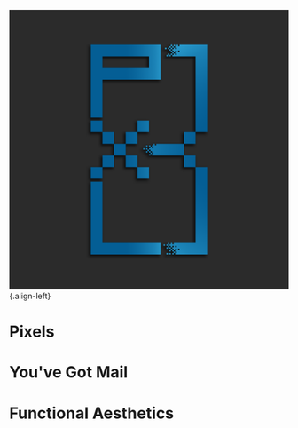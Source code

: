 ![Pxl 8](/uploads/pxl-8.png "Pxl 8"){.align-left}
<!-- TITLE: Pxl8 -->
<!-- SUBTITLE: The Official Wiki for all Pxl8 Projects -->

# Pixels
# You've Got Mail
# Functional Aesthetics